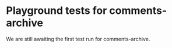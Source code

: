 # Playground tests for comments-archive
We are still awaiting the first test run for comments-archive.
